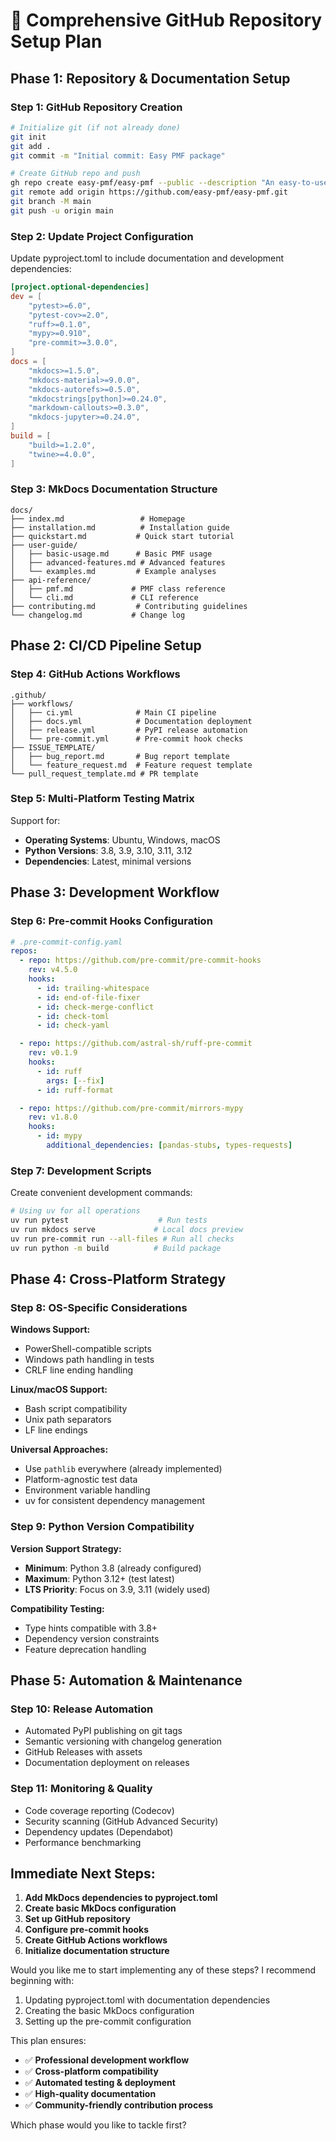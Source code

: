 # 🚀 **Comprehensive GitHub Repository Setup Plan**

## **Phase 1: Repository & Documentation Setup**

### **Step 1: GitHub Repository Creation**
```bash
# Initialize git (if not already done)
git init
git add .
git commit -m "Initial commit: Easy PMF package"

# Create GitHub repo and push
gh repo create easy-pmf/easy-pmf --public --description "An easy-to-use package for Positive Matrix Factorization (PMF) analysis of environmental data"
git remote add origin https://github.com/easy-pmf/easy-pmf.git
git branch -M main
git push -u origin main
```

### **Step 2: Update Project Configuration**
Update pyproject.toml to include documentation and development dependencies:

```toml
[project.optional-dependencies]
dev = [
    "pytest>=6.0",
    "pytest-cov>=2.0", 
    "ruff>=0.1.0",
    "mypy>=0.910",
    "pre-commit>=3.0.0",
]
docs = [
    "mkdocs>=1.5.0",
    "mkdocs-material>=9.0.0",
    "mkdocs-autorefs>=0.5.0",
    "mkdocstrings[python]>=0.24.0",
    "markdown-callouts>=0.3.0",
    "mkdocs-jupyter>=0.24.0",
]
build = [
    "build>=1.2.0",
    "twine>=4.0.0",
]
```

### **Step 3: MkDocs Documentation Structure**
```
docs/
├── index.md                 # Homepage
├── installation.md          # Installation guide
├── quickstart.md           # Quick start tutorial
├── user-guide/
│   ├── basic-usage.md      # Basic PMF usage
│   ├── advanced-features.md # Advanced features
│   └── examples.md         # Example analyses
├── api-reference/
│   ├── pmf.md             # PMF class reference
│   └── cli.md             # CLI reference
├── contributing.md         # Contributing guidelines
└── changelog.md           # Change log
```

## **Phase 2: CI/CD Pipeline Setup**

### **Step 4: GitHub Actions Workflows**
```
.github/
├── workflows/
│   ├── ci.yml              # Main CI pipeline
│   ├── docs.yml            # Documentation deployment
│   ├── release.yml         # PyPI release automation
│   └── pre-commit.yml      # Pre-commit hook checks
├── ISSUE_TEMPLATE/
│   ├── bug_report.md       # Bug report template
│   └── feature_request.md  # Feature request template
└── pull_request_template.md # PR template
```

### **Step 5: Multi-Platform Testing Matrix**
Support for:
- **Operating Systems**: Ubuntu, Windows, macOS
- **Python Versions**: 3.8, 3.9, 3.10, 3.11, 3.12
- **Dependencies**: Latest, minimal versions

## **Phase 3: Development Workflow**

### **Step 6: Pre-commit Hooks Configuration**
```yaml
# .pre-commit-config.yaml
repos:
  - repo: https://github.com/pre-commit/pre-commit-hooks
    rev: v4.5.0
    hooks:
      - id: trailing-whitespace
      - id: end-of-file-fixer
      - id: check-merge-conflict
      - id: check-toml
      - id: check-yaml

  - repo: https://github.com/astral-sh/ruff-pre-commit
    rev: v0.1.9
    hooks:
      - id: ruff
        args: [--fix]
      - id: ruff-format

  - repo: https://github.com/pre-commit/mirrors-mypy
    rev: v1.8.0
    hooks:
      - id: mypy
        additional_dependencies: [pandas-stubs, types-requests]
```

### **Step 7: Development Scripts**
Create convenient development commands:
```bash
# Using uv for all operations
uv run pytest                    # Run tests
uv run mkdocs serve             # Local docs preview
uv run pre-commit run --all-files # Run all checks
uv run python -m build          # Build package
```

## **Phase 4: Cross-Platform Strategy**

### **Step 8: OS-Specific Considerations**

**Windows Support:**
- PowerShell-compatible scripts
- Windows path handling in tests
- CRLF line ending handling

**Linux/macOS Support:**
- Bash script compatibility
- Unix path separators
- LF line endings

**Universal Approaches:**
- Use `pathlib` everywhere (already implemented)
- Platform-agnostic test data
- Environment variable handling
- uv for consistent dependency management

### **Step 9: Python Version Compatibility**

**Version Support Strategy:**
- **Minimum**: Python 3.8 (already configured)
- **Maximum**: Python 3.12+ (test latest)
- **LTS Priority**: Focus on 3.9, 3.11 (widely used)

**Compatibility Testing:**
- Type hints compatible with 3.8+
- Dependency version constraints
- Feature deprecation handling

## **Phase 5: Automation & Maintenance**

### **Step 10: Release Automation**
- Automated PyPI publishing on git tags
- Semantic versioning with changelog generation
- GitHub Releases with assets
- Documentation deployment on releases

### **Step 11: Monitoring & Quality**
- Code coverage reporting (Codecov)
- Security scanning (GitHub Advanced Security)
- Dependency updates (Dependabot)
- Performance benchmarking

## **Immediate Next Steps:**

1. **Add MkDocs dependencies to pyproject.toml**
2. **Create basic MkDocs configuration**
3. **Set up GitHub repository**
4. **Configure pre-commit hooks**
5. **Create GitHub Actions workflows**
6. **Initialize documentation structure**

Would you like me to start implementing any of these steps? I recommend beginning with:
1. Updating pyproject.toml with documentation dependencies
2. Creating the basic MkDocs configuration
3. Setting up the pre-commit configuration

This plan ensures:
- ✅ **Professional development workflow**
- ✅ **Cross-platform compatibility** 
- ✅ **Automated testing & deployment**
- ✅ **High-quality documentation**
- ✅ **Community-friendly contribution process**

Which phase would you like to tackle first?
